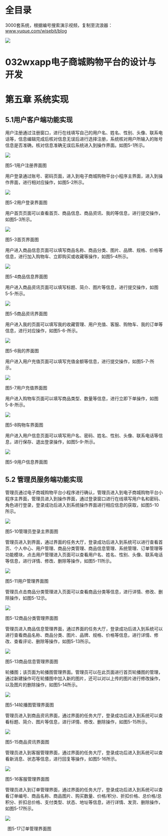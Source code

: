# 全目录

3000套系统，根据编号搜索演示视频，复制至流浪器：www.yuque.com/wisebit/blog


![](https://bitwise.oss-cn-heyuan.aliyuncs.com/2024/11/06/qq_wechat.png)
# 032wxapp电子商城购物平台的设计与开发
# 第五章 系统实现
## 5.1用户客户端功能实现
用户注册通过注册窗口，进行在线填写自己的用户名、姓名、性别、头像、联系电话等，信息编辑完成后核对信息无误后进行选择注册，系统核对用户所输入的账号信息是否准确，核对信息准确无误后系统进入到操作界面。如图5-1所示。

![](/md/blog.010.png)

图5-1用户注册界面图

用户登录通过账号、密码页面，进入到电子商城购物平台小程序主界面，进入到操作界面，进行相对应操作，如图5-2所示。

![](/md/blog.011.png)

图5-2用户登录界面图

用户首页页面可以查看首页、商品信息、商品资讯、我的等信息，进行提交操作，如图5-3所示。

![](/md/blog.012.png)

图5-3首页界面图

用户进入商品信息页面可以填写商品名称、商品分类、图片、品牌、规格、价格等信息，进行加入购物车、立即购买或收藏等操作，如图5-4所示。

![](/md/blog.013.png)

图5-4商品信息界面图

用户进入商品资讯页面可以填写标题、简介、图片等信息，进行提交操作，如图5-5-所示。

![](/md/blog.014.png)

图5-5商品资讯界面图

用户进入我的页面可以填写我的收藏管理、用户充值、客服、购物车、我的订单等信息，进行对应操作，如图5-6-所示。

![](/md/blog.015.png)

图5-6我的界面图

用户进入用户充值页面可以填写充值金额等信息，进行提交操作，如图5-7-所示。

![](/md/blog.016.png)

图5-7用户充值界面图

用户进入购物车页面可以填写商品类型、数量等信息，进行立即下单操作，如图5-8-所示。

![](/md/blog.017.png)

图5-8购物车界面图

用户进入用户信息页面可以填写用户名、密码、姓名、性别、头像、联系电话等信息，进行保存、退出登录操作，如图5-9-所示。

![](/md/blog.018.png)

图5-9用户信息界面图
## 5.2 管理员服务端功能实现
管理员通过电子商城购物平台小程序进行确认，管理员进入到电子商城购物平台小程序主界面，管理员进入到操作界面，通过登录窗口进行在线填写用户名和密码、角色进行登录，登录成功后进入到系统操作界面进行相应信息的获取，如图5-10所示。

![](/md/blog.019.png)

图5-10管理员登录主界面图

管理员进入到界面，通过界面的任务大厅，登录成功后进入到系统可以进行查看首页、个人中心、用户管理、商品分类管理、商品信息管理、系统管理、订单管理等功能模块，点击用户管理进入页面可以查看用户名、姓名、性别、头像、联系电话等信息，进行详情、修改、删除等操作，如图5-11所示。

![](/md/blog.020.png)

图5-11用户管理界面图

管理员点击商品分类管理进入页面可以查看商品分类等信息，进行详情、修改、删除操作，如图5-12示。

![](/md/blog.021.png)

图5-12商品分类管理界面图

管理员进入商品信息管理界面，通过界面的任务大厅，登录成功后进入到系统可以进行查看商品名称、商品分类、图片、品牌、规格、价格等信息，进行详情、修改、查看评论、删除等操作，如图5-13所示。

![](/md/blog.022.png)

图5-13商品信息管理界面图


轮播图；该页面为轮播图管理界面。管理员可以在此页面进行首页轮播图的管理，通过新建操作可在轮播图中加入新的图片，还可以对以上传的图片进行修改操作，以及图片的删除操作，如图5-14所示。

![](/md/blog.023.png)

图5-14轮播图管理界面图






管理员进入到商品资讯界面，通过界面的任务大厅，登录成功后进入到系统可以查看标题、简介、图片等信息，进行详情、修改、删除操作，如图5-15所示。

![](/md/blog.024.png)

图5-15商品资讯界面图

管理员进入到客服管理界面，通过界面的任务大厅，登录成功后进入到系统可以查看新消息、状态等信息，进行回复等操作，如图5-16所示。

![](/md/blog.025.png)

图5-16客服管理界面图

管理员进入到订单管理界面，通过界面的任务大厅，登录成功后进入到系统可以查看订单编号、商品名称、商品图片、购买数量、价格/积分、折扣价格、总价格/总积分、折扣总价格、支付类型、状态、地址等信息，进行详情、发货、删除操作，如图5-17所示。

![](/md/blog.026.png)

` `图5-17订单管理界面图

